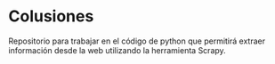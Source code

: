 # Colusiones
Repositorio para trabajar en el código de python que permitirá extraer información desde la web utilizando la herramienta Scrapy.

